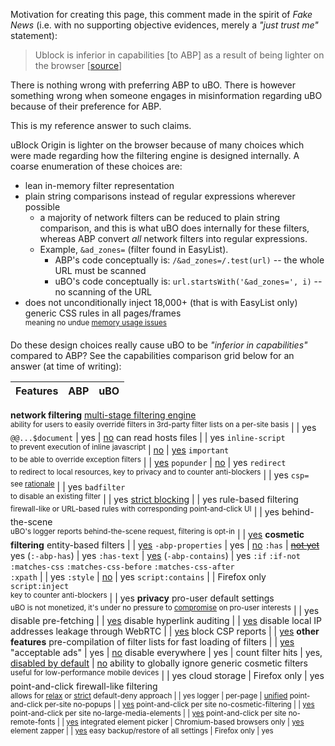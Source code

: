 Motivation for creating this page, this comment made in the spirit of _Fake News_ (i.e. with no supporting objective evidences, merely a _"just trust me"_ statement):

> Ublock is inferior in capabilities [to ABP] as a result of being lighter on the browser [[source](http://forums.mozillazine.org/viewtopic.php?p=14743232#p14743232)]

There is nothing wrong with preferring ABP to uBO. There is however something wrong when someone engages in misinformation regarding uBO because of their preference for ABP.

This is my reference answer to such claims.

uBlock Origin is lighter on the browser because of many choices which were made regarding how the filtering engine is designed internally. A coarse enumeration of these choices are:
- lean in-memory filter representation
- plain string comparisons instead of regular expressions wherever possible
    - a majority of network filters can be reduced to plain string comparison, and this is what uBO does internally for these filters, whereas ABP convert _all_ network filters into regular expressions.
    - Example, `&ad_zones=` (filter found in EasyList).
        - ABP's code conceptually is: `/&ad_zones=/.test(url)` -- the whole URL must be scanned
        - uBO's code conceptually is: `url.startsWith('&ad_zones=', i)` -- no scanning of the URL
- does not unconditionally inject 18,000+ (that is with EasyList only) generic CSS rules in all pages/frames<br><sup>meaning no undue [memory usage issues](https://bugzilla.mozilla.org/show_bug.cgi?id=1320872)</sup>

Do these design choices really cause uBO to be _"inferior in capabilities"_ compared to ABP? See the capabilities comparison grid below for an answer (at time of writing):

Features |  ABP  |  uBO
-------- | :---: | :---:
**network filtering**
[multi-stage filtering engine](https://github.com/gorhill/uBlock/wiki/Overview-of-uBlock's-network-filtering-engine)<br><sup>ability for users to easily override filters in 3rd-party filter lists on a per-site basis</sup> |     | yes
`@@...$document` | yes | [no](https://github.com/gorhill/uBlock/wiki/Static-filter-syntax#not-supported)
can read hosts files |     | yes
`inline-script`<br><sup>to prevent execution of inline javascript</sup> | [no](https://issues.adblockplus.org/ticket/748) | [yes](https://github.com/gorhill/uBlock/wiki/Static-filter-syntax#inline-script)
`important`<br><sup>to be able to override exception filters</sup> |     | [yes](https://github.com/gorhill/uBlock/wiki/Static-filter-syntax#important)
`popunder` | [no](https://issues.adblockplus.org/ticket/2095) | yes
`redirect`<br><sup>to redirect to local resources, key to privacy and to counter anti-blockers</sup> |     | yes
`csp=`<br><sup>see [rationale](https://github.com/gorhill/uBlock/issues/1930#issuecomment-301055346)</sup> |     | yes
`badfilter`<br><sup>to disable an existing filter</sup> |     | yes
[strict blocking](https://github.com/gorhill/uBlock/wiki/Strict-blocking) |     | yes
rule-based filtering<br><sup>firewall-like or URL-based rules with corresponding point-and-click UI</sup> |     | yes
behind-the-scene<br><sup>uBO's logger reports behind-the-scene request, filtering is opt-in</sup> |     | [yes](https://github.com/gorhill/uBlock/wiki/Behind-the-scene-network-requests)
**cosmetic filtering**
entity-based filters |     | [yes](https://github.com/gorhill/uBlock/wiki/Static-filter-syntax#entity-based-cosmetic-filters)
`-abp-properties` | yes | [no](https://github.com/gorhill/uBlock/issues/139)
`:has` | ~~[not yet](https://issues.adblockplus.org/ticket/2360)~~ yes (`:-abp-has`) | yes
`:has-text` | [yes](https://issues.adblockplus.org/ticket/5249) (`-abp-contains`) | yes
`:if` `:if-not`<br>`:matches-css` `:matches-css-before` `:matches-css-after`<br>`:xpath` |     | yes
`:style` | [no](https://issues.adblockplus.org/ticket/756) | yes
`script:contains` |     | Firefox only
`script:inject`<br><sup>key to counter anti-blockers</sup> |     | yes
**privacy**
pro-user default settings<br><sup>uBO is not monetized, it's under no pressure to [compromise](https://adblockplus.org/forum/viewtopic.php?f=17&t=50215) on pro-user interests</sup> |     | yes
disable pre-fetching |     | [yes](https://github.com/gorhill/uBlock/wiki/Dashboard:-Settings#disable-pre-fetching)
disable hyperlink auditing |     | [yes](https://github.com/gorhill/uBlock/wiki/Dashboard:-Settings#disable-hyperlink-auditing)
disable local IP addresses leakage through WebRTC |     | [yes](https://github.com/gorhill/uBlock/wiki/Dashboard:-Settings#prevent-webrtc-from-leaking-local-ip-address)
block CSP reports |     | [yes](https://github.com/gorhill/uBlock/wiki/Dashboard:-Settings#block-csp-reports)
**other features**
pre-compilation of filter lists for fast loading of filters |     | [yes](https://github.com/gorhill/uBlock/wiki/Launch-and-filter-lists-load-performance)
"acceptable ads" | yes | [no](https://github.com/gorhill/uBlock/blob/master/MANIFESTO.md)
disable everywhere | yes |
count filter hits | yes, [disabled by default](https://issues.adblockplus.org/ticket/5298) | [no](https://github.com/gorhill/uBlock/issues/1353)
ability to globally ignore generic cosmetic filters<br><sup>useful for low-performance mobile devices</sup> |     | yes
cloud storage | Firefox only | yes
point-and-click firewall-like filtering<br><sup>allows for [relax](https://github.com/gorhill/uBlock/wiki/Blocking-mode:-medium-mode) or [strict](https://github.com/gorhill/uBlock/wiki/Blocking-mode:-hard-mode) default-deny approach</up> |     | yes
logger | per-page | [unified](https://github.com/gorhill/uBlock/wiki/The-logger)
point-and-click per-site no-popups |     | [yes](https://github.com/gorhill/uBlock/wiki/Per-site-switches#no-popups)
point-and-click per site no-cosmetic-filtering |     | [yes](https://github.com/gorhill/uBlock/wiki/Per-site-switches#no-cosmetic-filtering)
point-and-click per site no-large-media-elements |     | [yes](https://github.com/gorhill/uBlock/wiki/Per-site-switches#no-large-media-elements)
point-and-click per site no-remote-fonts |     | [yes](https://github.com/gorhill/uBlock/wiki/Per-site-switches#no-remote-fonts)
integrated element picker | Chromium-based browsers only | [yes](https://github.com/gorhill/uBlock/wiki/Element-picker)
element zapper | | [yes](https://github.com/gorhill/uBlock/wiki/Element-zapper)
easy backup/restore of all settings | Firefox only | yes
